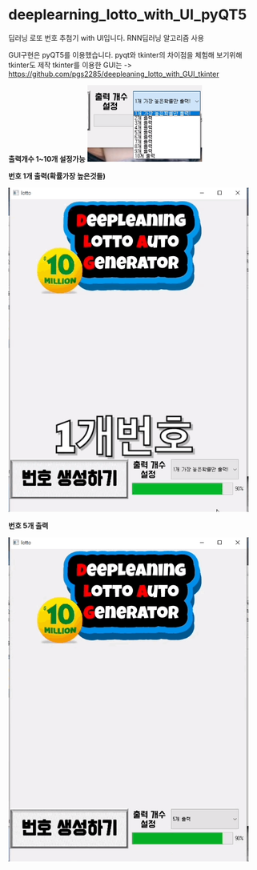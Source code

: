 # deeplearning_lotto_with_UI_pyQT5
딥러닝 로또 번호 추첨기 with UI입니다. RNN딥러닝 알고리즘 사용

GUI구현은 pyQT5를 이용했습니다.
pyqt와 tkinter의 차이점을 체험해 보기위해 tkinter도 제작
tkinter를 이용한 GUI는 -> https://github.com/pgs2285/deepleaning_lotto_with_GUI_tkinter


**출력개수 1~10개 설정가능**
![](num.png)

**번호 1개 출력(확률가장 높은것들)**

![](1_extract.gif)

**번호 5개 출력**

![](5_extract.gif)
